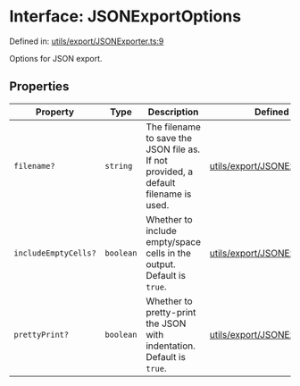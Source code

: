 # Interface: JSONExportOptions

Defined in: [utils/export/JSONExporter.ts:9](https://github.com/humanbydefinition/p5.asciify/blob/72207d8315478089a23608e608f38532d78edede/src/lib/utils/export/JSONExporter.ts#L9)

Options for JSON export.

## Properties

| Property                                            | Type      | Description                                                                         | Defined in                                                                                                                                                                |
| --------------------------------------------------- | --------- | ----------------------------------------------------------------------------------- | ------------------------------------------------------------------------------------------------------------------------------------------------------------------------- |
| <a id="filename"></a> `filename?`                   | `string`  | The filename to save the JSON file as. If not provided, a default filename is used. | [utils/export/JSONExporter.ts:13](https://github.com/humanbydefinition/p5.asciify/blob/72207d8315478089a23608e608f38532d78edede/src/lib/utils/export/JSONExporter.ts#L13) |
| <a id="includeemptycells"></a> `includeEmptyCells?` | `boolean` | Whether to include empty/space cells in the output. Default is `true`.              | [utils/export/JSONExporter.ts:19](https://github.com/humanbydefinition/p5.asciify/blob/72207d8315478089a23608e608f38532d78edede/src/lib/utils/export/JSONExporter.ts#L19) |
| <a id="prettyprint"></a> `prettyPrint?`             | `boolean` | Whether to pretty-print the JSON with indentation. Default is `true`.               | [utils/export/JSONExporter.ts:25](https://github.com/humanbydefinition/p5.asciify/blob/72207d8315478089a23608e608f38532d78edede/src/lib/utils/export/JSONExporter.ts#L25) |
